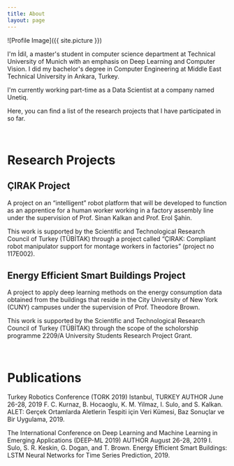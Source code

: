 ```yaml
---
title: About
layout: page
---
```

![Profile Image]({{ site.picture }})

<p>
I'm İdil, a master's student in computer science department at <a href="https://www.tum.de/en/" target="_blank" style="text-decoration: none">Technical University of Munich</a> with an emphasis on Deep Learning and Computer Vision. I did my bachelor's degree in Computer Engineering at Middle East Technical University in Ankara, Turkey.
</p>
<p>
  I'm currently working part-time as a Data Scientist at a company named <a href="https://unetiq.com/" target="_blank" style="text-decoration: none">Unetiq</a>.

</p>
<!--
<p>
Last summer, I was a Computer Vision research intern at the Image Lab of Middle East Technical University. I had worked on Generative Adversarial Networks and MobileNets. After that, I took a graduate course named "Deep Learning: Methods and Applications". 
</p>
-->
<p>
  Here, you can find a list of the research projects that I have participated in so far.
</p>
<p>
  
 </p>
 <br>
<h1> Research Projects </h1>
  <h2> ÇIRAK Project </h2>
  <p>
  A project on an “intelligent” robot platform that will be developed to function as an apprentice for a human worker working in a factory assembly line under the supervision of Prof. Sinan Kalkan and Prof. Erol Şahin.
  </p>
  <p>
  This work is supported by the Scientific and Technological Research Council of Turkey (TÜBİTAK) through a project called “ÇIRAK: Compliant robot manipulator support for montage workers in factories” (project no 117E002).
  </p>
  
  <h2> Energy Efficient Smart Buildings Project </h2>
  <p>
  A project to apply deep learning methods on the energy consumption data obtained from the buildings that reside in the City University of New York (CUNY) campuses under the supervision of Prof. Theodore Brown.
  </p>
  <p>
  This work is supported by the Scientific and Technological Research Council of Turkey (TÜBİTAK) through the scope of the scholorship programme 2209/A University Students Research Project Grant.
  </p>
 <p>
  
 </p>
 <br>
<h1> Publications </h1>
  <p>
Turkey Robotics Conference (TORK 2019) Istanbul, TURKEY AUTHOR June 26-28, 2019 F. C. Kurnaz, B. Hocaoglu, K. M. Yilmaz, I. Sulo, and S. Kalkan. ALET: Gerçek Ortamlarda Aletlerin Tespiti için Veri Kümesi, Baz Sonuçlar ve Bir Uygulama, 2019.
   </p>
   <p>
 The International Conference on Deep Learning and Machine Learning in
Emerging Applications (DEEP-ML 2019)
AUTHOR August 26-28, 2019 I. Sulo, S. R. Keskin, G. Dogan, and T. Brown. Energy Efficient Smart Buildings: LSTM Neural Networks for Time Series Prediction, 2019.
    </p>
